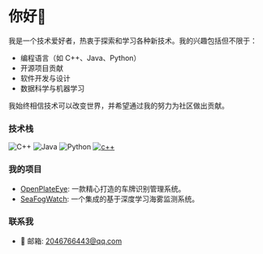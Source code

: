 # 你好👋

我是一个技术爱好者，热衷于探索和学习各种新技术。我的兴趣包括但不限于：
- 编程语言（如 C++、Java、Python）
- 开源项目贡献
- 软件开发与设计
- 数据科学与机器学习

我始终相信技术可以改变世界，并希望通过我的努力为社区做出贡献。

### 技术栈

![C++](https://img.shields.io/badge/-C++-00599C?style=flat-square&logo=c%2B%2B&logoColor=white)
![Java](https://img.shields.io/badge/-Java-007396?style=flat-square&logo=java&logoColor=white)
![Python](https://img.shields.io/badge/-Python-3776AB?style=flat-square&logo=python&logoColor=white)
[![c++](https://skillicons.dev/icons?i=c++,java,python,html,vue&theme=light)](https://skillicons.dev)

<!-- ### GitHub 统计-->
<!-- 
<img align="left" src="https://github-readme-stats.vercel.app/api?username=Tq-1&show_icons=true&theme=radical" />
<img align="right" src="https://github-readme-stats.vercel.app/api/top-langs/?username=Tq-1&layout=compact" />
-->
### 我的项目

- [OpenPlateEye](https://github.com/Tq-1/OpenPlateEye): 一款精心打造的车牌识别管理系统。
- [SeaFogWatch](https://github.com/Tq-1/SeaFogWatch): 一个集成的基于深度学习海雾监测系统。

### 联系我

- 📧 邮箱: 2046766443@qq.com
